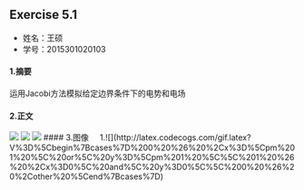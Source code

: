## Exercise 5.1
* 姓名：王硕
* 学号：2015301020103

#### 1.摘要
运用Jacobi方法模拟给定边界条件下的电势和电场
#### 2.正文
<img src="http://latex.codecogs.com/gif.latex?V(i,j)=\frac{1}{4}[V(i+1,j,k)+V(i-1,j,k)+V(i,j+1,k)+V(i,j-1,k)]">    
<img src="http://latex.codecogs.com/gif.latex?E_{x}=-\frac{\partial\,V}{\partial\,x}">  
<img src="http://latex.codecogs.com/gif.latex?E_{x}(i,j)\approx\,-\frac{V(i+1,j)-V(i-1,j)}{2\Delta\,x}">
#### 3.图像    
1.![](http://latex.codecogs.com/gif.latex?V%3D%5Cbegin%7Bcases%7D%200%20%26%20%2Cx%3D%5Cpm%201%20%5C%20or%5C%20y%3D%5Cpm%201%20%5C%5C%201%20%26%20%2Cx%3D0%5C%20and%5C%20y%3D0%5C%5C%200%20%26%20%2Cother%20%5Cend%7Bcases%7D)

